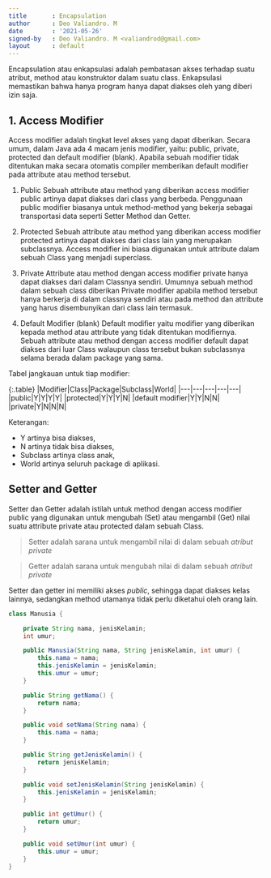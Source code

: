 ```yaml
---
title       : Encapsulation
author      : Deo Valiandro. M
date        : '2021-05-26'
signed-by   : Deo Valiandro. M <valiandrod@gmail.com>
layout      : default
---
```


Encapsulation atau enkapsulasi adalah pembatasan akses terhadap suatu atribut,
method atau konstruktor dalam suatu class. Enkapsulasi memastikan bahwa hanya
program hanya dapat diakses oleh yang diberi izin saja.

## 1. Access Modifier
Access modifier adalah tingkat level akses yang dapat diberikan. Secara umum,
dalam Java ada 4 macam jenis modifier, yaitu: public, private, protected dan
default modifier (blank). Apabila sebuah modifier tidak ditentukan maka secara
otomatis compiler memberikan default modifier pada attribute atau method
tersebut.

1. Public
Sebuah attribute atau method yang diberikan access modifier public artinya dapat
diakses dari class yang berbeda. Penggunaan public modifier biasanya untuk
method-method yang bekerja sebagai transportasi data seperti Setter Method dan
Getter.

2. Protected
Sebuah attribute atau method yang diberikan access modifier protected artinya
dapat diakses dari class lain yang merupakan subclassnya. Access modifier ini
biasa digunakan untuk attribute dalam sebuah Class yang menjadi superclass.

3. Private
Attribute atau method dengan access modifier private hanya dapat diakses dari
dalam Classnya sendiri. Umumnya sebuah method dalam sebuah class diberikan
Private modifier apabila method tersebut hanya berkerja di dalam classnya
sendiri atau pada method dan attribute yang harus disembunyikan dari class lain
termasuk.

4. Default Modifier (blank)
Default modifier yaitu modifier yang diberikan kepada method atau attribute yang
tidak ditentukan modifiernya. Sebuah attribute atau method dengan access
modifier default dapat diakses dari luar Class walaupun class tersebut bukan
subclassnya selama berada dalam package yang sama.

Tabel jangkauan untuk tiap modifier:

{:.table}
|Modifier|Class|Package|Subclass|World|
|---|---|---|---|---|
|public|Y|Y|Y|Y|
|protected|Y|Y|Y|N|
|default modifier|Y|Y|N|N|
|private|Y|N|N|N|

Keterangan:
- Y artinya bisa diakses,
- N artinya tidak bisa diakses,
- Subclass artinya class anak,
- World artinya seluruh package di aplikasi.

## Setter and Getter

Setter dan Getter adalah istilah untuk method dengan access modifier public yang
digunakan untuk mengubah (Set) atau mengambil (Get) nilai suatu attribute
private atau protected dalam sebuah Class.

> Setter adalah sarana untuk mengambil nilai di dalam sebuah *atribut private*

> Getter adalah sarana untuk mengubah nilai di dalam sebuah *atribut private*

Setter dan getter ini memiliki akses *public*, sehingga dapat diakses kelas
lainnya, sedangkan method utamanya tidak perlu diketahui oleh orang lain.

```java
class Manusia {

    private String nama, jenisKelamin;
    int umur;

    public Manusia(String nama, String jenisKelamin, int umur) {
        this.nama = nama;
        this.jenisKelamin = jenisKelamin;
        this.umur = umur;
    }

    public String getNama() {
        return nama;
    }

    public void setNama(String nama) {
        this.nama = nama;
    }

    public String getJenisKelamin() {
        return jenisKelamin;
    }

    public void setJenisKelamin(String jenisKelamin) {
        this.jenisKelamin = jenisKelamin;
    }

    public int getUmur() {
        return umur;
    }

    public void setUmur(int umur) {
        this.umur = umur;
    }
}
```